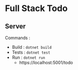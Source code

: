 # Full Stack Todo
## Server

Commands :
* Build : `dotnet build`
* Tests : `dotnet test`
* Run : `dotnet run`
  * https://localhost:5001/todo